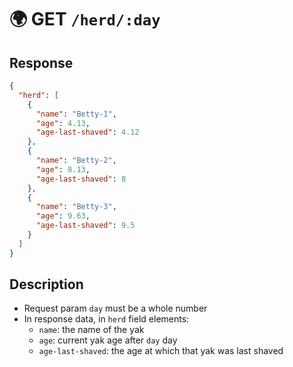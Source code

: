 # 🌍 GET `/herd/:day`

## Response

```json
{
  "herd": [
    {
      "name": "Betty-1",
      "age": 4.13,
      "age-last-shaved": 4.12
    },
    {
      "name": "Betty-2",
      "age": 8.13,
      "age-last-shaved": 8
    },
    {
      "name": "Betty-3",
      "age": 9.63,
      "age-last-shaved": 9.5
    }
  ]
}
```

## Description

- Request param `day` must be a whole number
- In response data, in `herd` field elements:
  - `name`: the name of the yak
  - `age`: current yak age after `day` day
  - `age-last-shaved`: the age at which that yak was last shaved
